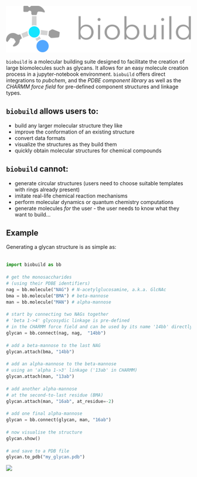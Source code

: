 
![](docs/_resources/logo_large.png)

`biobuild` is a molecular building suite designed to facilitate the creation of large biomolecules such as glycans. 
It allows for an easy molecule creation process in a jupyter-notebook environment. `biobuild` offers direct integrations
to _pubchem_, and the _PDBE component library_ as well as the _CHARMM force field_ for pre-defined component structures and linkage types.

`biobuild` allows users to:
---------------------------
- build any larger molecular structure they like
- improve the conformation of an existing structure
- convert data formats
- visualize the structures as they build them
- quickly obtain molecular structures for chemical compounds

`biobuild` cannot:
------------------
- generate circular structures (users need to choose suitable templates with rings already present)
- imitate real-life chemical reaction mechanisms
- perform molecular dynamics or quantum chemistry computations
- generate molecules _for_ the user - the user needs to know what they want to build...


Example
-------

Generating a glycan structure is as simple as:

```python

import biobuild as bb

# get the monosaccharides
# (using their PDBE identifiers)
nag = bb.molecule("NAG") # N-acetylglucosamine, a.k.a. GlcNAc
bma = bb.molecule("BMA") # beta-mannose
man = bb.molecule("MAN") # alpha-mannose

# start by connecting two NAGs together
# 'beta 1->4' glycosydic linkage is pre-defined
# in the CHARMM force field and can be used by its name '14bb' directly
glycan = bb.connect(nag, nag,  "14bb")

# add a beta-mannose to the last NAG
glycan.attach(bma, "14bb")

# add an alpha-mannose to the beta-mannose
# using an 'alpha 1->3' linkage ('13ab' in CHARMM)
glycan.attach(man, "13ab")

# add another alpha-mannose
# at the second-to-last residue (BMA)
glycan.attach(man, "16ab", at_residue=-2)

# add one final alpha-mannose
glycan = bb.connect(glycan, man, "16ab")

# now visualise the structure
glycan.show()

# and save to a PDB file
glycan.to_pdb("my_glycan.pdb")
```

![](docs/_build/html/_images/glycan_example.gif)
